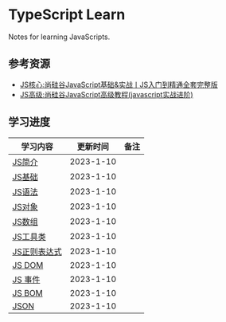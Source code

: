 # **TypeScript Learn**

Notes for learning JavaScripts.



## **参考资源**

- [JS核心:尚硅谷JavaScript基础&实战丨JS入门到精通全套完整版](https://www.bilibili.com/video/BV1YW411T7GX/)
- [JS高级:尚硅谷JavaScript高级教程(javascript实战进阶)](https://www.bilibili.com/video/BV14s411E7qf)



## **学习进度**

| **学习内容**                                                 | **更新时间** | **备注**                                            |
| ------------------ | ------------ | ----------------------------------- |
| [JS简介]() | 2023-1-10   |                                                     |
| [JS基础]() | 2023-1-10   |                                                     |
| [JS语法]() | 2023-1-10   |                          |
| [JS对象]() | 2023-1-10   |  |
| [JS数组]()| 2023-1-10  |                                                     |
| [JS工具类]()| 2023-1-10   |                                                     |
| [JS正则表达式]()| 2023-1-10   |                                                     |
| [JS DOM]()| 2023-1-10   |                                                     |
| [JS 事件]()| 2023-1-10   |                                                     |
| [JS BOM]()| 2023-1-10   |                                                     |
| [JSON]()| 2023-1-10   |                                                     |




